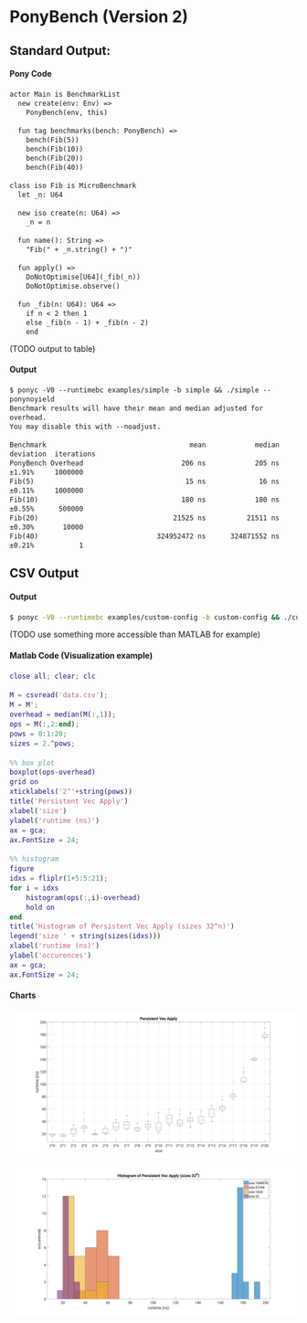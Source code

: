 # PonyBench (Version 2)

## Standard Output:

#### Pony Code
```pony
actor Main is BenchmarkList
  new create(env: Env) =>
    PonyBench(env, this)

  fun tag benchmarks(bench: PonyBench) =>
    bench(Fib(5))
    bench(Fib(10))
    bench(Fib(20))
    bench(Fib(40))

class iso Fib is MicroBenchmark
  let _n: U64

  new iso create(n: U64) =>
    _n = n

  fun name(): String =>
    "Fib(" + _n.string() + ")"

  fun apply() =>
    DoNotOptimise[U64](_fib(_n))
    DoNotOptimise.observe()

  fun _fib(n: U64): U64 =>
    if n < 2 then 1
    else _fib(n - 1) + _fib(n - 2)
    end
```

(TODO output to table)

#### Output
```
$ ponyc -V0 --runtimebc examples/simple -b simple && ./simple --ponynoyield
Benchmark results will have their mean and median adjusted for overhead.
You may disable this with --noadjust.

Benchmark                                   mean            median   deviation  iterations
PonyBench Overhead                        206 ns            205 ns      ±1.91%     1000000
Fib(5)                                     15 ns             16 ns      ±0.11%     1000000
Fib(10)                                   180 ns            180 ns      ±0.55%      500000
Fib(20)                                 21525 ns          21511 ns      ±0.30%       10000
Fib(40)                             324952472 ns      324871552 ns      ±0.21%           1
```

## CSV Output

#### Output
```bash
$ ponyc -V0 --runtimebc examples/custom-config -b custom-config && ./custom-config --ponynoyield -csv > data.csv
```

(TODO use something more accessible than MATLAB for example)

#### Matlab Code (Visualization example)
```matlab
close all; clear; clc

M = csvread('data.csv');
M = M';
overhead = median(M(:,1));
ops = M(:,2:end);
pows = 0:1:20;
sizes = 2.^pows;

%% box plot
boxplot(ops-overhead)
grid on
xticklabels('2^'+string(pows))
title('Persistent Vec Apply')
xlabel('size')
ylabel('runtime (ns)')
ax = gca;
ax.FontSize = 24;

%% histogram
figure
idxs = fliplr(1+5:5:21);
for i = idxs
    histogram(ops(:,i)-overhead)
    hold on
end
title('Histogram of Persistent Vec Apply (sizes 32^n)')
legend('size ' + string(sizes(idxs)))
xlabel('runtime (ns)')
ylabel('occurences')
ax = gca;
ax.FontSize = 24;
```

#### Charts
![alt text](https://github.com/Theodus/pony-benchmark/raw/master/examples/custom-config/charts/box.jpg)

![alt text](https://github.com/Theodus/pony-benchmark/raw/master/examples/custom-config/charts/hist.jpg)
